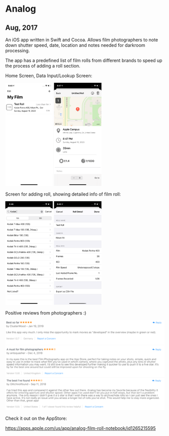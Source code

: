 # Analog
## Aug, 2017

An iOS app written in Swift and Cocoa. Allows film photographers to note down shutter speed, date, location and notes needed for darkroom processing.

The app has a predefined list of film rolls from different brands to speed up the process of adding a roll section.

Home Screen, Data Input/Lookup Screen:

<img src="img/home.png" width="150">
<img src="img/main.png" width="150">

Screen for adding roll, showing detailed info of film roll:

<img src="img/addSearch.png" width="150">
<img src="img/rollDetail.png" width="150">


Positive reviews from photographers :)

<img src="img/review1.png" width="800">

<img src="img/review2.png" width="800">

<img src="img/review3.png" width="800">


Check it out on the AppStore:

https://apps.apple.com/us/app/analog-film-roll-notebook/id1265215595
